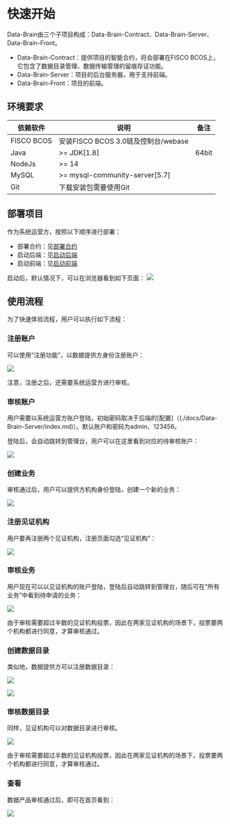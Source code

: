 # 快速开始

Data-Brain由三个子项目构成：Data-Brain-Contract、Data-Brain-Server、Data-Brain-Front。
- Data-Brain-Contract：提供项目的智能合约，将会部署在FISCO BCOS上，它包含了数据目录管理、数据传输管理的留痕存证功能。
- Data-Brain-Server：项目的后台服务器，用于支持前端。
- Data-Brain-Front：项目的前端。



## 环境要求
| 依赖软件 | 说明 |备注|
| --- | --- | --- |
| FISCO BCOS | 安装FISCO BCOS 3.0链及控制台/webase | |
| Java |>= JDK[1.8] | 64bit|
| NodeJs |>= 14| |
| MySQL | >= mysql-community-server[5.7] | |
| Git | 下载安装包需要使用Git | |



## 部署项目

作为系统运营方，按照以下顺序进行部署：

- 部署合约：见[部署合约](./docs/Data-Brain-Contract/index.html)
- 启动后端：见[启动后端](./docs/Data-Brain-Server/index.html)
- 启动前端：见[启动前端](./docs/Data-Brain-Front/index.html)


启动后，默认情况下，可以在浏览器看到如下页面：
![](../images/start.png)


## 使用流程

为了快速体验流程，用户可以执行如下流程：

### 注册账户

可以使用“注册功能”，以数据提供方身份注册账户：

![](../images/register.png)

注意，注册之后，还需要系统运营方进行审核。

### 审核账户
用户需要以系统运营方账户登陆，初始密码取决于后端的[配置]（(./docs/Data-Brain-Server/index.md)）。默认账户和密码为admin、123456。

登陆后，会自动跳转到管理台，用户可以在这里看到对应的待审核账户：

![](../images/audit.png)

### 创建业务

审核通过后，用户可以提供方机构身份登陆，创建一个新的业务：

![](../images/product.png)

### 注册见证机构

用户要再注册两个见证机构，注册页面勾选“见证机构”：

![](../images/registerwitness.png)

### 审核业务

用户现在可以以见证机构的账户登陆，登陆后自动跳转到管理台，随后可在“所有业务”中看到待申请的业务：

![](../images/productaudit.png)


由于审核需要超过半数的见证机构投票，因此在两家见证机构的场景下，投票要两个机构都进行同意，才算审核通过。

### 创建数据目录

类似地，数据提供方可以注册数据目录：

![](../images/createschema.png)


![](../images/createschema2.png)

### 审核数据目录

同样，见证机构可以对数据目录进行审核。

![](../images/schemaaudit.png)

由于审核需要超过半数的见证机构投票，因此在两家见证机构的场景下，投票要两个机构都进行同意，才算审核通过。

### 查看

数据产品审核通过后，即可在首页看到：

![](../images/main2.png)
